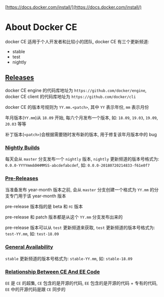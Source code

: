 [https://docs.docker.com/install/](https://docs.docker.com/install/)

# About Docker CE

docker CE 适用于个人开发者和比较小的团队, docker CE 有三个更新频道:

- stable
- test
- nightly

## [Releases](https://docs.docker.com/install/#releases)

docker CE engine 的代码库地址为 `https://github.com/docker/engine`,
docker CE client 的代码库地址为 `https://github.com/docker/cli`

docker CE 的版本号规则为 `YY.mm.<patch>`, 其中 `YY` 表示年份, `mm` 表示月份

年月版本(`YY.mm`)从 `18.09` 开始, 每六个月发布一个版本, 如: `18.09`, `19.03`, `19.09`, `20.03` 等等

补丁版本(`<patch>`)会根据需要随时发布新的版本, 用于修复该年月版本中的 bug

### [Nightly Builds](https://docs.docker.com/install/#nightly-builds)

每天会从 `master` 分支发布一个 `nightly` 版本,
`nightly` 更新频道的版本号格式为: `0.0.0-YYYYmmddHHMMSS-abcdefabcdef`, 如: `0.0.0-20180720214833-f61e0f7`

### [Pre-Releases](https://docs.docker.com/install/#pre-releases)

当准备发布 year-month 版本之前, 会从 `master` 分支创建一个格式为 `YY.mm` 的分支专门用于该 year-month 版本

pre-release 版本指的是 beta 和 rc 版本

pre-release 和 patch 版本都是从这个 `YY.mm` 分支发布出来的

pre-release 版本可以从 `test` 更新频道来获取, `test` 更新频道的版本号格式为: `test-YY.mm`, 如: `test-18.09`

### [General Availability](https://docs.docker.com/install/#general-availability)

`stable` 更新频道的版本号格式为: `stable-YY.mm`, 如: `stable-18.09`

### [Relationship Between CE And EE Code](https://docs.docker.com/install/#relationship-between-ce-and-ee-code)

`EE` 是 `CE` 的超集, `CE` 包含的是开源的代码, `EE` 包含的是开源的代码 + 专有的代码, `EE` 中的开源代码是跟 `CE` 同步的
